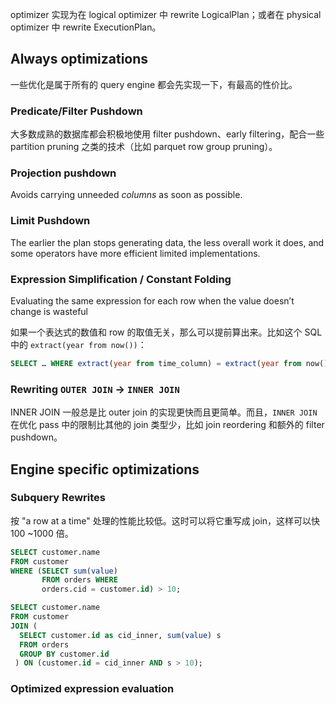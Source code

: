 optimizer 实现为在 logical optimizer 中 rewrite LogicalPlan；或者在 physical optimizer 中 rewrite ExecutionPlan。

## Always optimizations

一些优化是属于所有的 query engine 都会先实现一下，有最高的性价比。

### Predicate/Filter Pushdown

大多数成熟的数据库都会积极地使用 filter pushdown、early filtering，配合一些 partition pruning 之类的技术（比如 parquet row group pruning）。

### Projection pushdown

Avoids carrying unneeded _columns_ as soon as possible.

### Limit Pushdown

The earlier the plan stops generating data, the less overall work it does, and some operators have more efficient limited implementations.

### Expression Simplification / Constant Folding

Evaluating the same expression for each row when the value doesn’t change is wasteful

如果一个表达式的数值和 row 的取值无关，那么可以提前算出来。比如这个 SQL 中的 `extract(year from now())`：

```sql
SELECT … WHERE extract(year from time_column) = extract(year from now())
```

### Rewriting `OUTER JOIN` → `INNER JOIN`

INNER JOIN 一般总是比 outer join 的实现更快而且更简单。而且，`INNER JOIN` 在优化 pass 中的限制比其他的 join 类型少，比如 join reordering 和额外的 filter pushdown。

## Engine specific optimizations

### Subquery Rewrites

按 "a row at a time" 处理的性能比较低。这时可以将它重写成 join，这样可以快 100 ~1000 倍。

```sql
SELECT customer.name 
FROM customer 
WHERE (SELECT sum(value) 
       FROM orders WHERE
       orders.cid = customer.id) > 10;
```

```sql
SELECT customer.name 
FROM customer 
JOIN (
  SELECT customer.id as cid_inner, sum(value) s 
  FROM orders 
  GROUP BY customer.id
 ) ON (customer.id = cid_inner AND s > 10);
```

### Optimized expression evaluation

